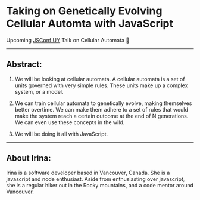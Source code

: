 # Taking on Genetically Evolving Cellular Automta with JavaScript

Upcoming [JSConf UY](https://jsconf.uy/) Talk on Cellular Automata :dancer: 

---

## Abstract:
1. We will be looking at cellular automata. A cellular automata is a set of units governed with very simple rules. These units make up a complex system, or a model.

2. We can train cellular automata to genetically evolve, making themselves better overtime. We can make them adhere to a set of rules that would make the system reach a certain outcome at the end of N generations. We can even use these concepts in the wild.

3. We will be doing it all with JavaScript.

---

## About Irina:

Irina is a software developer based in Vancouver, Canada. She is a javascript and node enthusiast. Aside from enthusiasting over javascript, she is a regular hiker out in the Rocky mountains, and a code mentor around Vancouver.
